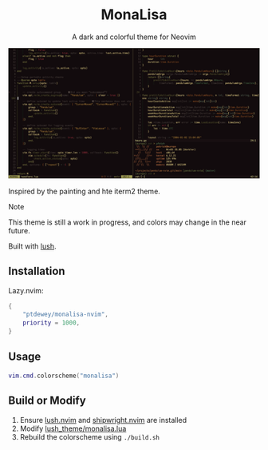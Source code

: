 <h1 align="center">MonaLisa</h1>

<p align="center">A dark and colorful theme for Neovim</p>

![MonaLisa Screenshot with a few windows](./assets/screenshot1.png)

Inspired by the painting and hte iterm2 theme.

> [!NOTE]
> This theme is still a work in progress, and colors may change in the near future.

Built with [lush](https://github.com/rktjmp/lush.nvim).

## Installation

Lazy.nvim:
```lua
{
    "ptdewey/monalisa-nvim",
    priority = 1000,
}
```

## Usage

```lua
vim.cmd.colorscheme("monalisa")
```

## Build or Modify

1. Ensure [lush.nvim](https://github.com/rktjmp/lush.nvim) and [shipwright.nvim](https://github.com/rktjmp/shipwright.nvim) are installed
2. Modify [lush_theme/monalisa.lua](lush_theme/monalisa.lua)
3. Rebuild the colorscheme using `./build.sh`
